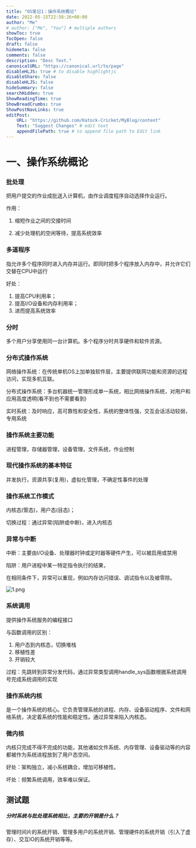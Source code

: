 ```yaml
---
title: "OS笔记1：操作系统概论"
date: 2022-05-15T22:58:26+08:00
author: "Me"
# author: ["Me", "You"] # multiple authors
showToc: true
TocOpen: false
draft: false
hidemeta: false
comments: false
description: "Desc Text."
canonicalURL: "https://canonical.url/to/page"
disableHLJS: true # to disable highlightjs
disableShare: false
disableHLJS: false
hideSummary: false
searchHidden: true
ShowReadingTime: true
ShowBreadCrumbs: true
ShowPostNavLinks: true
editPost:
    URL: "https://github.com/Katock-Cricket/MyBlog/content"
    Text: "Suggest Changes" # edit text
    appendFilePath: true # to append file path to Edit link
---
```


# 一、操作系统概论

### 批处理

把用户提交的作业成批送入计算机，由作业调度程序自动选择作业运行。

作用：

1. 缩短作业之间的交接时间

2. 减少处理机的空闲等待，提高系统效率

### 多道程序

指允许多个程序同时进入内存并运行。即同时把多个程序放入内存中，并允许它们交替在CPU中运行

好处：

1. 提高CPU利用率；
2. 提高I/O设备和内存利用率；
3. 进而提高系统效率

### 分时

多个用户分享使用同一台计算机。多个程序分时共享硬件和软件资源。

### 分布式操作系统

网络操作系统：在传统单机OS上加单独软件层，主要提供联网功能和资源的远程访问，实现多机互联。

分布式操作系统：多台机器统一管理形成单一系统，相比网络操作系统，对用户和应用高度透明(看不到也不需要看到)

实时系统：及时响应，高可靠性和安全性，系统的整体性强，交互会话活动较弱，专用系统

### 操作系统主要功能

进程管理，存储器管理，设备管理，文件系统，作业控制

### 现代操作系统的基本特征

并发执行，资源共享(复用)，虚拟化管理，不确定性事件的处理

### 操作系统工作模式

内核态(管态)，用户态(目态)；

切换过程：通过异常(陷阱或中断)，进入内核态

### 异常与中断

中断：主要由I/O设备、处理器时钟或定时器等硬件产生，可以被启用或禁用

陷阱：用户进程中某一特定指令执行的结果，

在相同条件下，异常可以重现，例如内存访问错误、调试指令以及被零除。

![1.png](1.png)

### 系统调用

提供操作系统服务的编程接口

与函数调用的区别：

1. 用户态到内核态，切换堆栈
2. 移植性差
3. 开销较大

过程：先跳转到异常分发代码，通过异常类型调用handle_sys函数根据系统调用号完成系统调用的实现

### 操作系统内核

是一个操作系统的核心。它负责管理系统的进程、内存、设备驱动程序、文件和网络系统，决定着系统的性能和稳定性。通过异常来陷入内核态。

### 微内核

内核只完成不得不完成的功能，其他诸如文件系统、内存管理、设备驱动等的内容都被作为系统进程放到了用户态空间。

好处：架构独立，减小系统耦合，增加可移植性。

坏处：频繁系统调用，效率难以保证。



## 测试题

##### 分时系统与批处理系统相比，主要的开销是什么？

管理时间片的系统开销、管理多用户的系统开销、管理硬件的系统开销（引入了虚存）、交互IO的系统开销等等。

